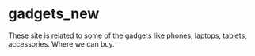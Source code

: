 # gadgets_new
 These site is related to some of the gadgets like phones, laptops, tablets, accessories. Where we can buy.
